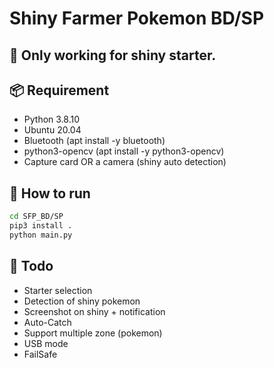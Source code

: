 # Shiny Farmer Pokemon BD/SP

## 🚩 Only working for shiny starter.

## 📦 Requirement
- Python 3.8.10
- Ubuntu 20.04
- Bluetooth (apt install -y bluetooth)
- python3-opencv (apt install -y python3-opencv)
- Capture card OR a camera (shiny auto detection)

## 🔧 How to run

```bash
cd SFP_BD/SP
pip3 install .
python main.py
```

## 🎯 Todo
 - Starter selection
 - Detection of shiny pokemon
 - Screenshot on shiny + notification
 - Auto-Catch
 - Support multiple zone (pokemon)
 - USB mode
 - FailSafe
